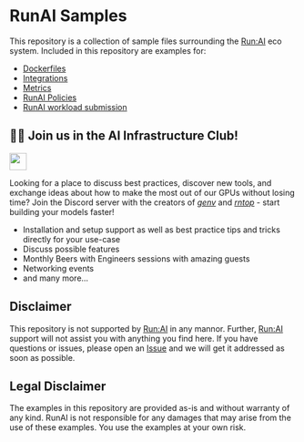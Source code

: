 # RunAI Samples

This repository is a collection of sample files surrounding the [Run:AI](https://run.ai) eco system. Included in this repository are examples for:

- [Dockerfiles](https://github.com/run-ai/runai-samples/tree/main/Dockerfiles)
- [Integrations](https://github.com/run-ai/runai-samples/tree/main/Integrations)
- [Metrics](https://github.com/run-ai/runai-samples/tree/main/Metrics)
- [RunAI Policies](https://github.com/run-ai/runai-samples/tree/main/Policies)
- [RunAI workload submission](https://github.com/run-ai/runai-samples/tree/main/Workloads)

## 🏃🏻 Join us in the AI Infrastructure Club!

[<img src="https://img.shields.io/badge/Discord-Join%20the%20community!-7289da?style=for-the-badge&logo=discord&logoColor=7289da" height="30" />](https://discord.gg/zN3Q9pQAuT)

Looking for a place to discuss best practices, discover new tools, and exchange ideas about how to make the most out of our GPUs without losing time? Join the Discord server with the creators of [*genv*](https://github.com/run-ai/genv) and [*rntop*](https://github.com/run-ai/rntop) - start building your models faster!

- Installation and setup support as well as best practice tips and tricks directly for your use-case
- Discuss possible features
- Monthly Beers with Engineers sessions with amazing guests
- Networking events
- and many more...

## Disclaimer
This repository is not supported by [Run:AI](https://run.ai) in any mannor. Further, [Run:AI](https://run.ai) support will not assist you with anything you find here. If you have questions or issues, please open an [Issue](https://github.com/run-ai/runai-samples/issues) and we will get it addressed as soon as possible.

## Legal Disclaimer
The examples in this repository are provided as-is and without warranty of any kind. RunAI is not responsible for any damages that may arise from the use of these examples. You use the examples at your own risk.